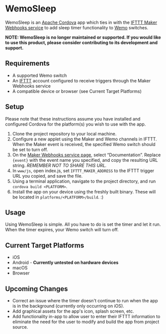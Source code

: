 # WemoSleep
WemoSleep is an [Apache Cordova](https://cordova.apache.org) app which ties in with the [IFTTT Maker Webhooks service](https://ifttt.com/maker_webhooks) to add sleep timer functionality to [Wemo](http://www.belkin.com/us/Products/home-automation/c/wemo-home-automation/) switches.

**NOTE: WemoSleep is no longer maintained or supported. If you would like to use this product, please consider contributing to its development and support.**

## Requirements
* A supported Wemo switch
* An [IFTTT](https://ifttt.com/) account configured to receive triggers through the Maker Webhooks service
* A compatible device or browser (see Current Target Platforms)

## Setup
Please note that these instructions assume you have installed and configured Cordova for the platform(s) you wish to use with the app.

1. Clone the project repository to your local machine.
2. Configure a new applet using the Maker and Wemo channels in IFTTT. When the Maker event is received, the specified Wemo switch should be set to turn off.
3. On the [Maker Webhooks service page](https://ifttt.com/maker_webhooks), select “Documentation”. Replace `{event}` with the event name you specified, and copy the resulting URL string. *REMEMBER NOT TO SHARE THIS URL.*
4. In `www/js`, open index.js, set `IFTTT_MAKER_ADDRESS` to the IFTTT trigger URL you copied, and save the file.
5. Using a terminal application, navigate to the project directory, and run `cordova build <PLATFORM>`.
6. Install the app on your device using the freshly built binary. These will be located in `platforms/<PLATFORM>/build`. :)

## Usage
Using WemoSleep is simple. All you have to do is set the timer and let it run. When the timer expires, your Wemo switch will turn off.

## Current Target Platforms
* iOS
* Android - **Currently untested on hardware devices**
* macOS
* Browser

## Upcoming Changes
* Correct an issue where the timer doesn't continue to run when the app is in the background (currently only occurring on iOS).
* Add graphical assets for the app's icon, splash screen, etc.
* Add functionality in-app to allow user to enter their IFTTT information to eliminate the need for the user to modify and build the app from project source.
